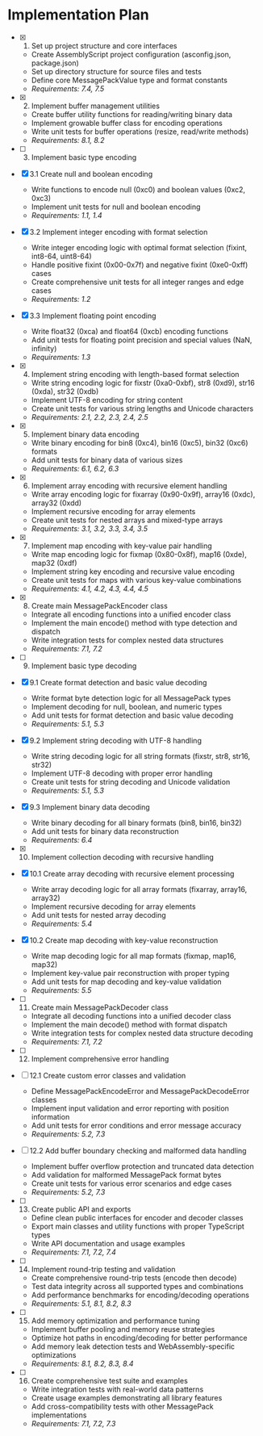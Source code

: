 # Implementation Plan

- [x] 1. Set up project structure and core interfaces
  - Create AssemblyScript project configuration (asconfig.json, package.json)
  - Set up directory structure for source files and tests
  - Define core MessagePackValue type and format constants
  - _Requirements: 7.4, 7.5_

- [x] 2. Implement buffer management utilities
  - Create buffer utility functions for reading/writing binary data
  - Implement growable buffer class for encoding operations
  - Write unit tests for buffer operations (resize, read/write methods)
  - _Requirements: 8.1, 8.2_

- [ ] 3. Implement basic type encoding
- [x] 3.1 Create null and boolean encoding
  - Write functions to encode null (0xc0) and boolean values (0xc2, 0xc3)
  - Implement unit tests for null and boolean encoding
  - _Requirements: 1.1, 1.4_

- [x] 3.2 Implement integer encoding with format selection
  - Write integer encoding logic with optimal format selection (fixint, int8-64, uint8-64)
  - Handle positive fixint (0x00-0x7f) and negative fixint (0xe0-0xff) cases
  - Create comprehensive unit tests for all integer ranges and edge cases
  - _Requirements: 1.2_

- [x] 3.3 Implement floating point encoding
  - Write float32 (0xca) and float64 (0xcb) encoding functions
  - Add unit tests for floating point precision and special values (NaN, infinity)
  - _Requirements: 1.3_

- [x] 4. Implement string encoding with length-based format selection
  - Write string encoding logic for fixstr (0xa0-0xbf), str8 (0xd9), str16 (0xda), str32 (0xdb)
  - Implement UTF-8 encoding for string content
  - Create unit tests for various string lengths and Unicode characters
  - _Requirements: 2.1, 2.2, 2.3, 2.4, 2.5_

- [x] 5. Implement binary data encoding
  - Write binary encoding for bin8 (0xc4), bin16 (0xc5), bin32 (0xc6) formats
  - Add unit tests for binary data of various sizes
  - _Requirements: 6.1, 6.2, 6.3_

- [x] 6. Implement array encoding with recursive element handling
  - Write array encoding logic for fixarray (0x90-0x9f), array16 (0xdc), array32 (0xdd)
  - Implement recursive encoding for array elements
  - Create unit tests for nested arrays and mixed-type arrays
  - _Requirements: 3.1, 3.2, 3.3, 3.4, 3.5_

- [x] 7. Implement map encoding with key-value pair handling
  - Write map encoding logic for fixmap (0x80-0x8f), map16 (0xde), map32 (0xdf)
  - Implement string key encoding and recursive value encoding
  - Create unit tests for maps with various key-value combinations
  - _Requirements: 4.1, 4.2, 4.3, 4.4, 4.5_

- [x] 8. Create main MessagePackEncoder class
  - Integrate all encoding functions into a unified encoder class
  - Implement the main encode() method with type detection and dispatch
  - Write integration tests for complex nested data structures
  - _Requirements: 7.1, 7.2_

- [ ] 9. Implement basic type decoding
- [x] 9.1 Create format detection and basic value decoding
  - Write format byte detection logic for all MessagePack types
  - Implement decoding for null, boolean, and numeric types
  - Add unit tests for format detection and basic value decoding
  - _Requirements: 5.1, 5.3_

- [x] 9.2 Implement string decoding with UTF-8 handling
  - Write string decoding logic for all string formats (fixstr, str8, str16, str32)
  - Implement UTF-8 decoding with proper error handling
  - Create unit tests for string decoding and Unicode validation
  - _Requirements: 5.1, 5.3_

- [x] 9.3 Implement binary data decoding
  - Write binary decoding for all binary formats (bin8, bin16, bin32)
  - Add unit tests for binary data reconstruction
  - _Requirements: 6.4_

- [x] 10. Implement collection decoding with recursive handling
- [x] 10.1 Create array decoding with recursive element processing
  - Write array decoding logic for all array formats (fixarray, array16, array32)
  - Implement recursive decoding for array elements
  - Add unit tests for nested array decoding
  - _Requirements: 5.4_

- [x] 10.2 Create map decoding with key-value reconstruction
  - Write map decoding logic for all map formats (fixmap, map16, map32)
  - Implement key-value pair reconstruction with proper typing
  - Add unit tests for map decoding and key-value validation
  - _Requirements: 5.5_

- [ ] 11. Create main MessagePackDecoder class
  - Integrate all decoding functions into a unified decoder class
  - Implement the main decode() method with format dispatch
  - Write integration tests for complex nested data structure decoding
  - _Requirements: 7.1, 7.2_

- [ ] 12. Implement comprehensive error handling
- [ ] 12.1 Create custom error classes and validation
  - Define MessagePackEncodeError and MessagePackDecodeError classes
  - Implement input validation and error reporting with position information
  - Add unit tests for error conditions and error message accuracy
  - _Requirements: 5.2, 7.3_

- [ ] 12.2 Add buffer boundary checking and malformed data handling
  - Implement buffer overflow protection and truncated data detection
  - Add validation for malformed MessagePack format bytes
  - Create unit tests for various error scenarios and edge cases
  - _Requirements: 5.2, 7.3_

- [ ] 13. Create public API and exports
  - Define clean public interfaces for encoder and decoder classes
  - Export main classes and utility functions with proper TypeScript types
  - Write API documentation and usage examples
  - _Requirements: 7.1, 7.2, 7.4_

- [ ] 14. Implement round-trip testing and validation
  - Create comprehensive round-trip tests (encode then decode)
  - Test data integrity across all supported types and combinations
  - Add performance benchmarks for encoding/decoding operations
  - _Requirements: 5.1, 8.1, 8.2, 8.3_

- [ ] 15. Add memory optimization and performance tuning
  - Implement buffer pooling and memory reuse strategies
  - Optimize hot paths in encoding/decoding for better performance
  - Add memory leak detection tests and WebAssembly-specific optimizations
  - _Requirements: 8.1, 8.2, 8.3, 8.4_

- [ ] 16. Create comprehensive test suite and examples
  - Write integration tests with real-world data patterns
  - Create usage examples demonstrating all library features
  - Add cross-compatibility tests with other MessagePack implementations
  - _Requirements: 7.1, 7.2, 7.3_